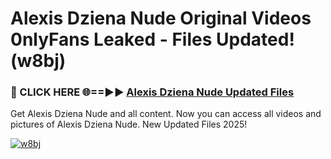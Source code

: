 # Alexis Dziena Nude Original Videos 0nlyFans Leaked - Files Updated! (w8bj)

<h3>🔴 CLICK HERE 🌐==►► <a href="https://tinyurl.com/4mcuefdz" rel="nofollow">Alexis Dziena Nude Updated Files</a></h3>

Get Alexis Dziena Nude and all content. Now you can access all videos and pictures of Alexis Dziena Nude. New Updated Files 2025!

[![w8bj](https://i.imgur.com/StAQSOY.gif)](https://tinyurl.com/4mcuefdz)
